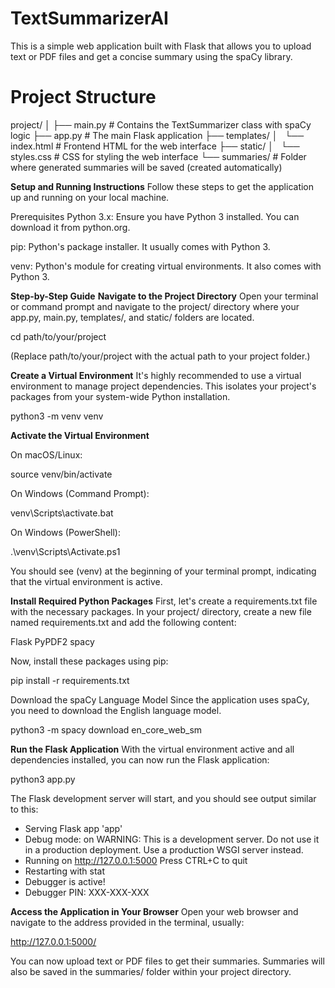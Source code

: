 # TextSummarizerAI

This is a simple web application built with Flask that allows you to upload text or PDF files and get a concise summary using the spaCy library.

# Project Structure
project/
│
├── main.py             # Contains the TextSummarizer class with spaCy logic
├── app.py              # The main Flask application
├── templates/
│   └── index.html      # Frontend HTML for the web interface
├── static/
│   └── styles.css      # CSS for styling the web interface
└── summaries/          # Folder where generated summaries will be saved (created automatically)

**Setup and Running Instructions**
Follow these steps to get the application up and running on your local machine.

Prerequisites
Python 3.x: Ensure you have Python 3 installed. You can download it from python.org.

pip: Python's package installer. It usually comes with Python 3.

venv: Python's module for creating virtual environments. It also comes with Python 3.

**Step-by-Step Guide**
**Navigate to the Project Directory**
Open your terminal or command prompt and navigate to the project/ directory where your app.py, main.py, templates/, and static/ folders are located.

cd path/to/your/project

(Replace path/to/your/project with the actual path to your project folder.)

**Create a Virtual Environment**
It's highly recommended to use a virtual environment to manage project dependencies. This isolates your project's packages from your system-wide Python installation.

python3 -m venv venv

**Activate the Virtual Environment**

On macOS/Linux:

source venv/bin/activate

On Windows (Command Prompt):

venv\Scripts\activate.bat

On Windows (PowerShell):

.\venv\Scripts\Activate.ps1

You should see (venv) at the beginning of your terminal prompt, indicating that the virtual environment is active.

**Install Required Python Packages**
First, let's create a requirements.txt file with the necessary packages. In your project/ directory, create a new file named requirements.txt and add the following content:

Flask
PyPDF2
spacy

Now, install these packages using pip:

pip install -r requirements.txt

Download the spaCy Language Model
Since the application uses spaCy, you need to download the English language model.

python3 -m spacy download en_core_web_sm

**Run the Flask Application**
With the virtual environment active and all dependencies installed, you can now run the Flask application:

python3 app.py

The Flask development server will start, and you should see output similar to this:

 * Serving Flask app 'app'
 * Debug mode: on
WARNING: This is a development server. Do not use it in a production deployment.
Use a production WSGI server instead.
 * Running on http://127.0.0.1:5000
Press CTRL+C to quit
 * Restarting with stat
 * Debugger is active!
 * Debugger PIN: XXX-XXX-XXX

**Access the Application in Your Browser**
Open your web browser and navigate to the address provided in the terminal, usually:

http://127.0.0.1:5000/

You can now upload text or PDF files to get their summaries. Summaries will also be saved in the summaries/ folder within your project directory.
